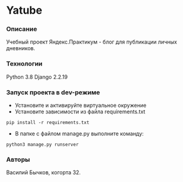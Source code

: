# Yatube
### Описание
Учебный проект Яндекс.Практикум - блог для публикации личных дневников.
### Технологии
Python 3.8 
Django 2.2.19 
### Запуск проекта в dev-режиме
- Установите и активируйте виртуальное окружение
- Установите зависимости из файла requirements.txt
```
pip install -r requirements.txt
``` 
- В папке с файлом manage.py выполните команду:
```
python3 manage.py runserver
```
### Авторы
Василий Бычков, когорта 32.
